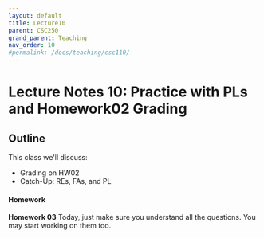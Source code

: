 ```yaml
---
layout: default
title: Lecture10
parent: CSC250
grand_parent: Teaching
nav_order: 10
#permalink: /docs/teaching/csc110/
---  
```



Lecture Notes 10: Practice with PLs and Homework02 Grading
=============================================================

  

## Outline ##


This class we'll discuss:

* Grading on HW02
* Catch-Up: REs, FAs, and PL


#### Homework


**Homework 03** Today, just make sure you understand all the questions. You may start working on them too.

  